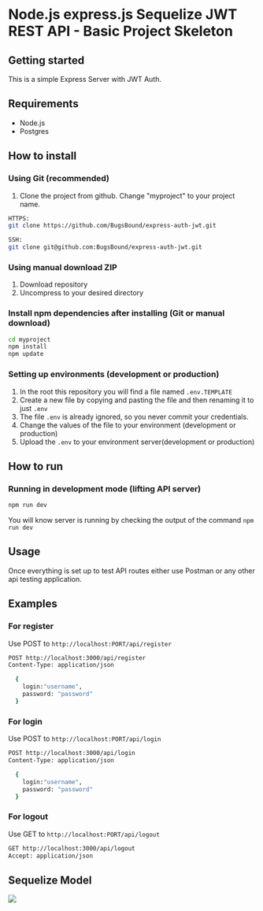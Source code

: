 # Node.js express.js Sequelize JWT REST API - Basic Project Skeleton

## Getting started

This is a simple Express Server with JWT Auth.

## Requirements

*   Node.js
*   Postgres

## How to install

### Using Git (recommended)

1.  Clone the project from github. Change "myproject" to your project name.


```bash
HTTPS:
git clone https://github.com/BugsBound/express-auth-jwt.git

SSH:
git clone git@github.com:BugsBound/express-auth-jwt.git
```

### Using manual download ZIP

1.  Download repository
2.  Uncompress to your desired directory

### Install npm dependencies after installing (Git or manual download)

```bash
cd myproject
npm install
npm update
```

### Setting up environments (development or production)

1.  In the root this repository you will find a file named `.env.TEMPLATE`
2.  Create a new file by copying and pasting the file and then renaming it to just `.env`
3.  The file `.env` is already ignored, so you never commit your credentials.
4.  Change the values of the file to your environment (development or production)
5.  Upload the `.env` to your environment server(development or production)

## How to run

### Running in development mode (lifting API server)

```bash
npm run dev
```

You will know server is running by checking the output of the command `npm run dev`

## Usage

Once everything is set up to test API routes either use Postman or any other api testing application.

## Examples

### For register
Use POST to `http://localhost:PORT/api/register`

```bash
POST http://localhost:3000/api/register
Content-Type: application/json

  {
    login:"username",
    password: "password"
  }
```

### For login
Use POST to `http://localhost:PORT/api/login`

```bash
POST http://localhost:3000/api/login
Content-Type: application/json

  {
    login:"username",
    password: "password"
  }
```

### For logout
Use GET to `http://localhost:PORT/api/logout`


```bash
GET http://localhost:3000/api/logout
Accept: application/json
```

## Sequelize Model

![](https://github.com/BugsBound/express-auth-jwt/tree/master/db/blob/Model.png)
